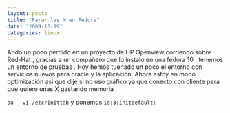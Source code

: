 ```yaml
---
layout: posts
title: "Parar las X en Fedora"
date: "2009-10-19"
categories: linux
---
```


Ando un poco perdido en un proyecto de HP Openview corriendo sobre Red-Hat , gracias a un compañero que lo instalo en una fedora 10 , tenemos un entorno de pruebas . Hoy hemos tuenado un poco el entorno con servicios nuevos para oracle y la aplicación. Ahora estoy en modo optimización asi que dije si no uso gráfico ya que conecto con cliente para que quiero unas X gastando memoria .

`su - vi /etc/inittab` y ponemos `id:3:initdefault:`
